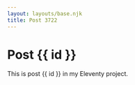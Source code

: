 ```yaml
---
layout: layouts/base.njk
title: Post 3722
---
```


# Post {{ id }}

This is post {{ id }} in my Eleventy project.
